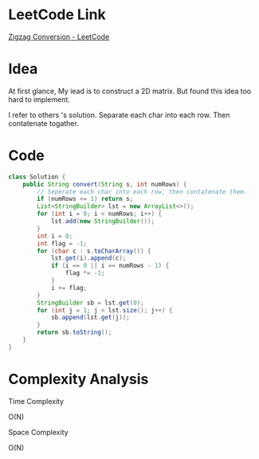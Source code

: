 # LeetCode Link

[Zigzag Conversion - LeetCode](https://leetcode.com/problems/zigzag-conversion/)

# Idea

At first glance, My iead is to construct a 2D matrix. But found this idea too hard to implement.

I refer to others 's solution. Separate each char into each row. Then contatenate togather.

# Code

```java
class Solution {
    public String convert(String s, int numRows) {
        // Seperate each char into each row, then contatenate them.
        if (numRows <= 1) return s;
        List<StringBuilder> lst = new ArrayList<>();
        for (int i = 0; i < numRows; i++) {
            lst.add(new StringBuilder());
        }
        int i = 0;
        int flag = -1;
        for (char c : s.toCharArray()) {
            lst.get(i).append(c);
            if (i == 0 || i == numRows - 1) {
                flag *= -1;
            }
            i += flag;
        }
        StringBuilder sb = lst.get(0);
        for (int j = 1; j < lst.size(); j++) {
            sb.append(lst.get(j));
        }
        return sb.toString();
    }
}
```

# Complexity Analysis

Time Complexity

O(N)

Space Complexity

O(N)
